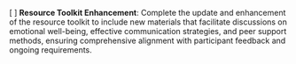 [ ] **Resource Toolkit Enhancement**: Complete the update and enhancement of the resource toolkit to include new materials that facilitate discussions on emotional well-being, effective communication strategies, and peer support methods, ensuring comprehensive alignment with participant feedback and ongoing requirements.